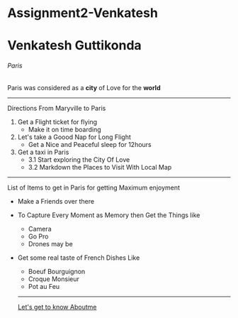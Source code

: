 # Assignment2-Venkatesh
# Venkatesh Guttikonda
###### Paris 
Paris was considered as a **city** of Love for the **world**


---

Directions From Maryville to Paris

1. Get a Flight ticket for flying 
    * Make it on time boarding  
2. Let's take a Goood Nap for Long Flight
    * Get a Nice and Peaceful sleep for 12hours
3. Get a taxi in Paris
     * 3.1 Start exploring the City Of Love
     * 3.2 Markdown the Places to Visit With Local Map

---

List of Items to get in Paris for getting Maximum enjoyment

* Make a Friends over there
* To Capture Every Moment as Memory then Get the Things like
   * Camera
   * Go Pro
   * Drones may be
* Get some real taste of French Dishes Like
   * Boeuf Bourguignon
   * Croque Monsieur
   * Pot au Feu       

   ---

   [Let's get to know Aboutme](Aboutme.md)
